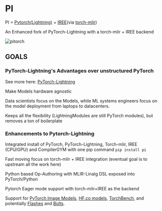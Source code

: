 # PI
PI = [Pytorch(Lightning)](https://github.com/PyTorchLightning/pytorch-lightning) + [IREE](https://github.com/google/iree/)(via [torch-mlir](https://github.com/llvm/torch-mlir))

An Enhanced fork of PyTorch-Lightning with a torch-mlir + IREE backend

![pitorch](https://user-images.githubusercontent.com/74956/151889869-32b39bd9-d1eb-4c32-a5e5-33a9891d7112.jpg)

## GOALS
### PyTorch-Lightning's Advantages over unstructured PyTorch

See more here: [PyTorch-Lightning](https://github.com/PyTorchLightning/pytorch-lightning#advantages-over-unstructured-pytorch)

Make Models hardware agnostic

Data scientists focus on the Models, while ML systems engineers focus on the model deployment from laptops to datacenters.

Keeps all the flexibility (LightningModules are still PyTorch modules), but removes a ton of boilerplate

### Enhancements to Pytorch-Lightning
Integrated install of PyTorch, PyTorch-Lightning, Torch-mlir, IREE (CPU/GPU) and CompilerGYM with one pip command `pip install pi`

Fast moving focus on torch-mlir + IREE integration (eventual goal is to upstream all the work here)

Python based Op-Authoring with MLIR-Linalg DSL exposed into PyTorch/Python

Pytorch Eager mode support with torch-mlir+IREE as the backend

Support for  [PyTorch Image Models](https://github.com/rwightman/pytorch-image-models), [HF.co models](https://huggingface.co/models), [TorchBench](https://github.com/pytorch/benchmark), and potentially [Flashes](https://github.com/PyTorchLightning/lightning-bolts) and [Bolts](https://github.com/PyTorchLightning/lightning-flash). 

